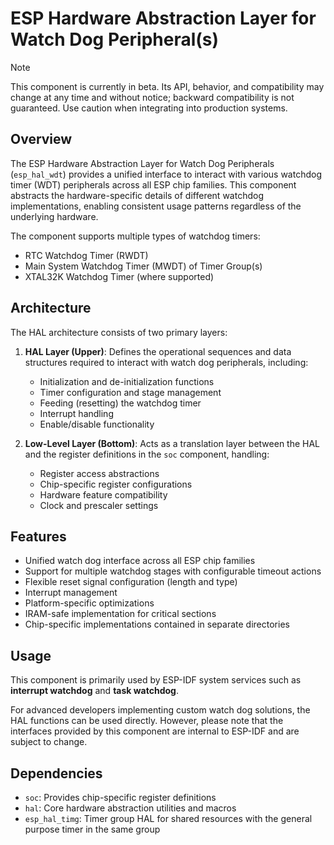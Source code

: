 # ESP Hardware Abstraction Layer for Watch Dog Peripheral(s)

> [!NOTE]
> This component is currently in beta. Its API, behavior, and compatibility may change at any time and without notice; backward compatibility is not guaranteed. Use caution when integrating into production systems.

## Overview

The ESP Hardware Abstraction Layer for Watch Dog Peripherals (`esp_hal_wdt`) provides a unified interface to interact with various watchdog timer (WDT) peripherals across all ESP chip families. This component abstracts the hardware-specific details of different watchdog implementations, enabling consistent usage patterns regardless of the underlying hardware.

The component supports multiple types of watchdog timers:
- RTC Watchdog Timer (RWDT)
- Main System Watchdog Timer (MWDT) of Timer Group(s)
- XTAL32K Watchdog Timer (where supported)

## Architecture

The HAL architecture consists of two primary layers:

1. **HAL Layer (Upper)**: Defines the operational sequences and data structures required to interact with watch dog peripherals, including:
   - Initialization and de-initialization functions
   - Timer configuration and stage management
   - Feeding (resetting) the watchdog timer
   - Interrupt handling
   - Enable/disable functionality

2. **Low-Level Layer (Bottom)**: Acts as a translation layer between the HAL and the register definitions in the `soc` component, handling:
   - Register access abstractions
   - Chip-specific register configurations
   - Hardware feature compatibility
   - Clock and prescaler settings

## Features

- Unified watch dog interface across all ESP chip families
- Support for multiple watchdog stages with configurable timeout actions
- Flexible reset signal configuration (length and type)
- Interrupt management
- Platform-specific optimizations
- IRAM-safe implementation for critical sections
- Chip-specific implementations contained in separate directories

## Usage

This component is primarily used by ESP-IDF system services such as **interrupt watchdog** and **task watchdog**.

For advanced developers implementing custom watch dog solutions, the HAL functions can be used directly. However, please note that the interfaces provided by this component are internal to ESP-IDF and are subject to change.

## Dependencies

- `soc`: Provides chip-specific register definitions
- `hal`: Core hardware abstraction utilities and macros
- `esp_hal_timg`: Timer group HAL for shared resources with the general purpose timer in the same group
